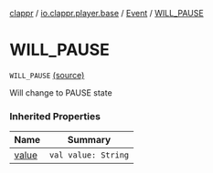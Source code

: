 [clappr](../../index.md) / [io.clappr.player.base](../index.md) / [Event](index.md) / [WILL_PAUSE](.)

# WILL_PAUSE

`WILL_PAUSE` [(source)](https://github.com/clappr/clappr-android/tree/dev/clappr/src/main/kotlin/io/clappr/player/base/Events.kt#L61)

Will change to PAUSE state

### Inherited Properties

| Name | Summary |
|---|---|
| [value](value.md) | `val value: String` |
